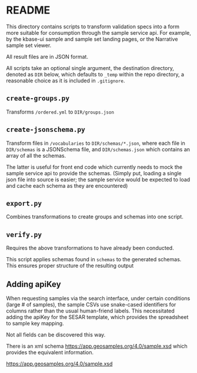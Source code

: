 # README

This directory contains scripts to transform validation specs into a form more suitable for consumption through the sample service api. For example, by the kbase-ui sample and sample set landing pages, or the Narrative sample set viewer.

All result files are in JSON format.

All scripts take an optional single argument, the destination directory, denoted as `DIR` below, which defaults to `_temp` within the repo directory, a reasonable choice as it is included in `.gitignore`.

## `create-groups.py`

Transforms `/ordered.yml` to `DIR/groups.json`

## `create-jsonschema.py`

Transform files in `/vocabularies` to `DIR/schemas/*.json`, where each file in `DIR/schemas` is a JSONSchema file, and `DIR/schemas.json` which contains an array of all the schemas.

The latter is useful for front end code which currently needs to mock the sample service api to provide the schemas. (Simply put, loading a single json file into source is easier; the sample service would be expected to load and cache each schema as they are encountered)

## `export.py`

Combines transformations to create groups and schemas into one script.

## `verify.py`

Requires the above transformations to have already been conducted.

This script applies schemas found in `schemas` to the generated schemas. This ensures proper structure of the resulting output

## Adding apiKey

When requesting samples via the search interface, under certain conditions (large # of samples), the sample CSVs use snake-cased identifiers for columns rather than the usual human-friend labels. This necessitated adding the apiKey for the SESAR template, which provides the spreadsheet to sample key mapping.

Not all fields can be discovered this way.

There is an xml schema https://app.geosamples.org/4.0/sample.xsd which provides the equivalent information.

https://app.geosamples.org/4.0/sample.xsd